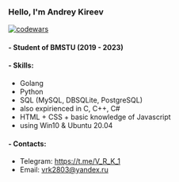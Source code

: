 ### Hello, I'm Andrey Kireev

[![codewars](https://www.codewars.com/users/billy_talent/badges/large)](https://www.codewars.com/users/billy_talent)

#### - Student of BMSTU (2019 - 2023)
#### - Skills:
- Golang
- Python
- SQL (MySQL, DBSQLite, PostgreSQL)
- also expirienced in C, C++, C#
- HTML + CSS + basic knowledge of Javascript
- using Win10 & Ubuntu 20.04
#### - Contacts:
- Telegram: https://t.me/V_R_K_1
- Email: vrk2803@yandex.ru

